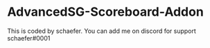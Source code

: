 # AdvancedSG-Scoreboard-Addon
This is coded by schaefer. You can add me on discord for support
schaefer#0001
